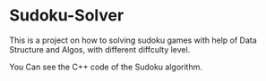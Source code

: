 # Sudoku-Solver
This is a project on how to solving sudoku games with help of Data Structure and Algos, with different diffculty level.

You Can see the C++ code of the Sudoku algorithm.
